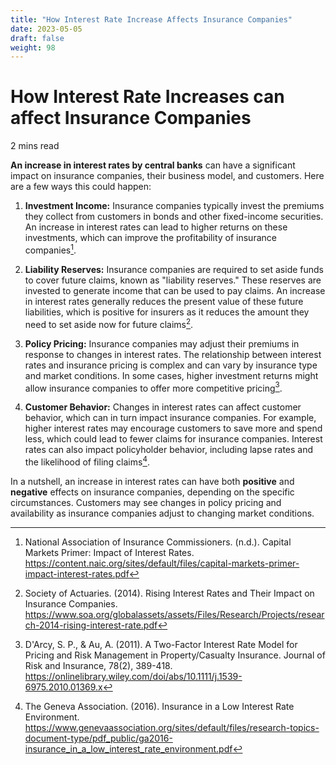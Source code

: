 ```yaml
---
title: "How Interest Rate Increase Affects Insurance Companies"
date: 2023-05-05
draft: false 
weight: 98
--- 
```


# How Interest Rate Increases can affect Insurance Companies

2 mins read

**An increase in interest rates by central banks** can have a significant impact on insurance companies, their business model, and customers. Here are a few ways this could happen:

1. **Investment Income:** Insurance companies typically invest the premiums they collect from customers in bonds and other fixed-income securities. An increase in interest rates can lead to higher returns on these investments, which can improve the profitability of insurance companies[^1].

2. **Liability Reserves:** Insurance companies are required to set aside funds to cover future claims, known as "liability reserves." These reserves are invested to generate income that can be used to pay claims. An increase in interest rates generally reduces the present value of these future liabilities, which is positive for insurers as it reduces the amount they need to set aside now for future claims[^2].

3. **Policy Pricing:** Insurance companies may adjust their premiums in response to changes in interest rates. The relationship between interest rates and insurance pricing is complex and can vary by insurance type and market conditions. In some cases, higher investment returns might allow insurance companies to offer more competitive pricing[^3].

4. **Customer Behavior:** Changes in interest rates can affect customer behavior, which can in turn impact insurance companies. For example, higher interest rates may encourage customers to save more and spend less, which could lead to fewer claims for insurance companies. Interest rates can also impact policyholder behavior, including lapse rates and the likelihood of filing claims[^4].

In a nutshell, an increase in interest rates can have both **positive** and **negative** effects on insurance companies, depending on the specific circumstances. Customers may see changes in policy pricing and availability as insurance companies adjust to changing market conditions.

[^1]: National Association of Insurance Commissioners. (n.d.). Capital Markets Primer: Impact of Interest Rates. https://content.naic.org/sites/default/files/capital-markets-primer-impact-interest-rates.pdf

[^2]: Society of Actuaries. (2014). Rising Interest Rates and Their Impact on Insurance Companies. https://www.soa.org/globalassets/assets/Files/Research/Projects/research-2014-rising-interest-rate.pdf

[^3]: D'Arcy, S. P., & Au, A. (2011). A Two-Factor Interest Rate Model for Pricing and Risk Management in Property/Casualty Insurance. Journal of Risk and Insurance, 78(2), 389-418. https://onlinelibrary.wiley.com/doi/abs/10.1111/j.1539-6975.2010.01369.x

[^4]: The Geneva Association. (2016). Insurance in a Low Interest Rate Environment. https://www.genevaassociation.org/sites/default/files/research-topics-document-type/pdf_public/ga2016-insurance_in_a_low_interest_rate_environment.pdf

